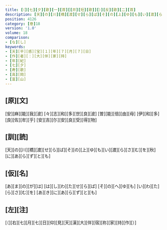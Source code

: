 ```yaml
---
title: [（][七][夕][歌][一][首][[并][短][歌]][）][反][歌][二][首]
description: [天][の][川][橋][渡][せ][ら][ば][そ][の][上][ゆ][も][い][渡][ら][さ][む][を][秋][に][あ][ら][ず][と][も]
position: 4126
category: [巻]18
version: '1.0'
volume: 18
comparison:
- [な][し]
keywords:
- [天][平][感][宝][１][年][７][月][７][日]
- [作][者][：][大][伴][家][持]
- [年][紀]
- [七][夕]
- [寿][歌]
- [高][岡]
- [富][山]
---
```


## [原][文]

[安][麻][能][我][波] [々][志][和][多][世][良][波] [曽][能][倍][由][母] [伊][和][多][良][佐][牟][乎] [安][吉][尓][安][良][受][得][物]

## [訓][読]

[天][の][川][橋][渡][せ][ら][ば][そ][の][上][ゆ][も][い][渡][ら][さ][む][を][秋][に][あ][ら][ず][と][も]

## [仮][名]

[あ][ま][の][が][は] [は][し][わ][た][せ][ら][ば] [そ][の][へ][ゆ][も] [い][わ][た][ら][さ][む][を] [あ][き][に][あ][ら][ず][と][も]

## [左][注]

[（][右][七][月][七][日][仰][見][天][漢][大][伴][宿][祢][家][持][作][）]
